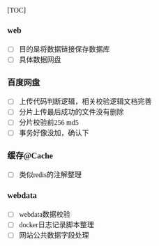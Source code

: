 <font face="Simsun" size=3>

[TOC]

### web

- [ ] 目的是将数据链接保存数据库
- [ ] 具体数据网盘

### 百度网盘

- [ ] 上传代码判断逻辑，相关校验逻辑文档完善
- [ ] 分片上传最后成功的文件没有删除
- [ ] 分片校验前256 md5
- [ ] 事务好像没加，确认下

### 缓存@Cache

- [ ] 类似redis的注解整理

### webdata

- [ ] webdata数据校验
- [ ] docker日志记录脚本整理
- [ ] 网站公共数据字段处理

</font>